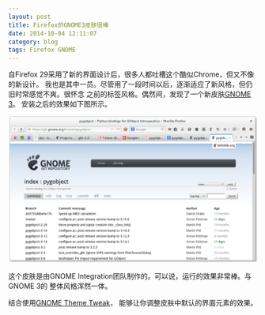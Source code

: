 ```yaml
---
layout: post
title: Firefox的GNOME3皮肤很棒
date: 2014-10-04 12:11:07
category: blog
tags: Firefox GNOME
---
```


自Firefox 29采用了新的界面设计后，很多人都吐槽这个酷似Chrome，但又不像的新设计。
我也是其中一员。尽管用了一段时间以后，逐渐适应了新风格，但仍旧时常感觉不爽。很怀念
之前的标签风格。偶然间，发现了一个新皮肤[GNOME 3](https://addons.mozilla.org/en-us/firefox/addon/adwaita/)。
安装之后的效果如下图所示。

![Firefox with GNOME3 theme](/images/blog/firefox-gnome-3-theme.png)

这个皮肤是由GNOME Integration团队制作的。可以说，运行的效果非常棒。与GNOME 3的
整体风格浑然一体。

结合使用[GNOME Theme Tweak](https://addons.mozilla.org/en-US/firefox/addon/gnome-theme-tweak/)，
能够让你调整皮肤中默认的界面元素的效果。
